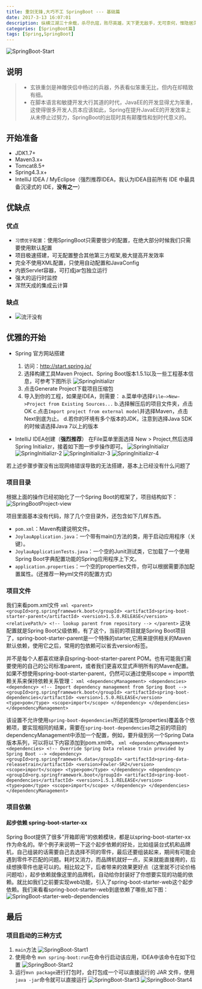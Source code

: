```yaml
---
title: 重剑无锋,大巧不工 SpringBoot --- 基础篇
date: 2017-3-13 16:07:01
description: 纵横江湖三十余载，杀尽仇寇，败尽英雄，天下更无敌手，无可柰何，惟隐居深谷，以雕为友。呜呼，生平求一敌手而不可得，诚寂寥难堪也。</br>第一柄剑长四尺，锋利无比，剑下石片下写着：「凌厉刚猛，无坚不摧，弱冠前以之与河朔群雄争锋。」</br>第二片石片上没有剑，下面写着：「紫薇软剑，三十岁前所用，误伤义士不祥，悔恨无已，乃弃之深谷。」</br>第三柄武器：「重剑无锋，大巧不工。四十岁前恃之横行天下。」</br>第四柄木剑，石片上文字道：「四十岁之后不滞于物，草木竹石均可为剑。自此精进，渐入无剑胜有剑之境。」
categories: [SpringBoot篇]
tags: [Spring,SpringBoot]
---
```


<!-- more -->
![SpringBoot-Start](//image.joylau.cn/blog/springbootstart.png)

## 说明
> - 玄铁重剑是神雕侠侣中杨过的兵器，外表看似笨重无比，但内在却精致有细。
> - 在脚本语言和敏捷开发大行其道的时代，JavaEE的开发显得尤为笨重，这使得很多开发人员本应该如此，Spring在提升JavaEE的开发效率上从未停止过努力，SpringBoot的出现时具有颠覆性和划时代意义的。

## 开始准备
- JDK1.7+
- Maven3.x+
- Tomcat8.5+
- Spring4.3.x+
- IntelliJ IDEA / MyEclipse（强烈推荐IDEA，我认为IDEA目前所有 IDE 中最具备沉浸式的 IDE，**没有之一**）

## 优缺点

### 优点
- `习惯优于配置`：使用SpringBoot只需要很少的配置，在绝大部分时候我们只需要使用默认配置
- 项目极速搭建，可无配置整合其他第三方框架,极大提高开发效率
- 完全不使用XML配置，只使用自动配置和JavaConfig
- 内嵌Servlet容器，可打成jar包独立运行
- 强大的运行时监控
- 浑然天成的集成云计算


### 缺点
- ![流汗](//tb2.bdstatic.com/tb/editor/images/face/i_f10.png?t=20140803)没有

## 优雅的开始
- Spring 官方网站搭建
    1. 访问：http://start.spring.io/
    2. 选择构建工具Maven Project、Spring Boot版本1.5.1以及一些工程基本信息，可参考下图所示
        ![SpringInitializr](//image.joylau.cn/blog/SpringInitializr.png)
    3. 点击Generate Project下载项目压缩包
    4. 导入到你的工程，如果是IDEA，则需要：
       a.菜单中选择`File–>New–>Project from Existing Sources...`
       b.选择解压后的项目文件夹，点击OK
       c.点击`Import project from external model`并选择Maven，点击Next到底为止。
       d.若你的环境有多个版本的JDK，注意到选择Java SDK的时候请选择Java 7以上的版本
       
       
- IntelliJ IDEA创建（**强烈推荐**）
在File菜单里面选择 New > Project,然后选择Spring Initializr，接着如下图一步步操作即可。
![SpringInitializr](//image.joylau.cn/blog/SpringInitializr-IDEA.png)
![SpringInitializr-2](//image.joylau.cn/blog/SpringInitializr-IDEA-2.png)
![SpringInitializr-3](//image.joylau.cn/blog/SpringInitializr-IDEA-3.png)
![SpringInitializr-4](//image.joylau.cn/blog/SpringInitializr-IDEA-4.png)

若上述步骤步骤没有出现网络错误导致的无法搭建，基本上已经没有什么问题了

### 项目目录
根据上面的操作已经初始化了一个Spring Boot的框架了，项目结构如下：
![SpringBootProject-view](//image.joylau.cn/blog/SpringBootProject-view.png)

项目里面基本没有代码，除了几个空目录外，还包含如下几样东西。
- `pom.xml`：Maven构建说明文件。
- `JoylauApplication.java`：一个带有main()方法的类，用于启动应用程序（关键）。
- `JoylauApplicationTests.java`：一个空的Junit测试类，它加载了一个使用Spring Boot字典配置功能的Spring应用程序上下文。
- `application.properties`：一个空的properties文件，你可以根据需要添加配置属性。(还推荐一种yml文件的配置方式)

### 项目文件
我们来看pom.xml文件
    ``` xml
        <parent>
            <groupId>org.springframework.boot</groupId>
            <artifactId>spring-boot-starter-parent</artifactId>
            <version>1.5.0.RELEASE</version>
            <relativePath/> <!-- lookup parent from repository -->
        </parent>
    ```
这块配置就是Spring Boot父级依赖，有了这个，当前的项目就是Spring Boot项目了，spring-boot-starter-parent是一个特殊的starter,它用来提供相关的Maven默认依赖，使用它之后，常用的包依赖可以省去version标签。


并不是每个人都喜欢继承自spring-boot-starter-parent POM。也有可能我们需要使用的自己的公司标准parent，或者我们更喜欢显式声明所有的Maven配置。
如果不想使用spring-boot-starter-parent，仍然可以通过使用scope = import依赖关系来保持依赖关系管理：
    ``` xml
        <dependencyManagement>
             <dependencies>
                <dependency>
                    <!-- Import dependency management from Spring Boot -->
                    <groupId>org.springframework.boot</groupId>
                    <artifactId>spring-boot-dependencies</artifactId>
                    <version>1.5.0.RELEASE</version>
                    <type>pom</type>
                    <scope>import</scope>
                </dependency>
            </dependencies>
        </dependencyManagement>
    ```
    
该设置不允许使用`spring-boot-dependencies`所述的属性(properties)覆盖各个依赖项，要实现相同的结果，需要在`spring-boot-dependencies`项之前的项目的dependencyManagement中添加一个配置，例如，要升级到另一个Spring Data版本系列，可以将以下内容添加到pom.xml中。
    ``` xml
    <dependencyManagement>
        <dependencies>
            <!-- Override Spring Data release train provided by Spring Boot -->
            <dependency>
                <groupId>org.springframework.data</groupId>
                <artifactId>spring-data-releasetrain</artifactId>
                <version>Fowler-SR2</version>
                <scope>import</scope>
                <type>pom</type>
            </dependency>
            <dependency>
                <groupId>org.springframework.boot</groupId>
                <artifactId>spring-boot-dependencies</artifactId>
                <version>1.5.1.RELEASE</version>
                <type>pom</type>
                <scope>import</scope>
            </dependency>
        </dependencies>
    </dependencyManagement>
    ```
    
    
### 项目依赖
#### 起步依赖 spring-boot-starter-xx
Spring Boot提供了很多”开箱即用“的依赖模块，都是以spring-boot-starter-xx作为命名的。举个例子来说明一下这个起步依赖的好处，比如组装台式机和品牌机，自己组装的话需要自己去选择不同的零件，最后还要组装起来，期间有可能会遇到零件不匹配的问题。耗时又消力，而品牌机就好一点，买来就能直接用的，后续想换零件也是可以的。相比较之下，后者带来的效果更好点（这里就不讨论价格问题哈），起步依赖就像这里的品牌机，自动给你封装好了你想要实现的功能的依赖。就比如我们之前要实现web功能，引入了spring-boot-starter-web这个起步依赖。我们来看看spring-boot-starter-web到底依赖了哪些,如下图：
![SpringBoot-starter-web-dependencies](//image.joylau.cn/blog/SpringBoot-starter-web-dependencies.png)


## 最后
### 项目启动的三种方式
1. `main`方法
![SpringBoot-Start1](//image.joylau.cn/blog/SpringBoot-Start1.png)
2. 使用命令 `mvn spring-boot:run`在命令行启动该应用，IDEA中该命令在如下位置
![SpringBoot-Start2](//image.joylau.cn/blog/SpringBoot-Start2.png)
3. 运行`mvn package`进行打包时，会打包成一个可以直接运行的 JAR 文件，使用`java -jar`命令就可以直接运行
![SpringBoot-Start3](//image.joylau.cn/blog/SpringBoot-Start3.png)
![SpringBoot-Start4](//image.joylau.cn/blog/SpringBoot-Start4.png)